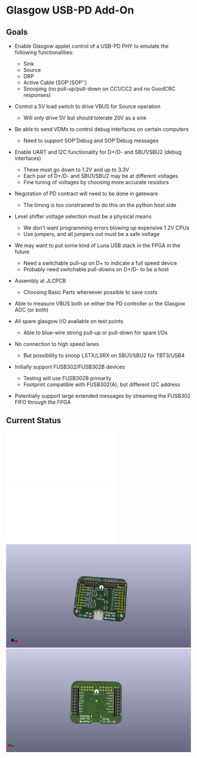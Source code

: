 # Glasgow USB-PD Add-On

## Goals

- Enable Glasgow applet control of a USB-PD PHY to emulate the following functionalities:
  - Sink
  - Source
  - DRP
  - Active Cable (SOP'/SOP'')
  - Snooping (no pull-up/pull-down on CC1/CC2 and no GoodCRC responses)

- Control a 5V load switch to drive VBUS for Source operation
  - Will only drive 5V but should tolerate 20V as a sink

- Be able to send VDMs to control debug interfaces on certain computers
  - Need to support SOP'Debug and SOP'Debug messages

- Enable UART and I2C functionality for D+/D- and SBU1/SBU2 (debug interfaces)
  - These must go down to 1.2V and up to 3.3V
  - Each pair of D+/D- and SBU1/SBU2 may be at different voltages
  - Fine tuning of voltages by choosing more accurate resistors

- Negotation of PD contract will need to be done in gateware
  - The timing is too constrained to do this on the python host side

- Level shifter voltage selection must be a physical means
  - We don't want programming errors blowing up expensive 1.2V CPUs
  - Use jumpers, and all jumpers out must be a safe voltage

- We may want to put some kind of Luna USB stack in the FPGA in the future
  - Need a switchable pull-up on D+ to indicate a full speed device
  - Probably need switchable pull-downs on D+/D- to be a host

- Assembly at JLCPCB
  - Choosing Basic Parts whereever possible to save costs

- Able to measure VBUS both on either the PD controller or the Glasgow ADC (or both)

- All spare glasgow I/O available on test points
  - Able to blue-wire strong pull-up or pull-down for spare I/Os

- No connection to high speed lanes
  - But possibility to snoop LSTX/LSRX on SBU1/SBU2 for TBT3/USB4

- Initially support FUSB302/FUSB302B devices
  - Testing will use FUSB302B primarily
  - Footprint compatible with FUSB302(A), but different I2C address

- Potentially support large extended messages by streaming the FUSB302 FIFO through the FPGA

## Current Status

![schematic](./usb-pd-addon.pdf)
![pcb](./usb-pd-addon-pcb.pdf)
![front](./usb-pd-addon-front.png)
![back](./usb-pd-addon-back.png)
